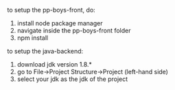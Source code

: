 to setup the pp-boys-front, do: 
1) install node package manager
2) navigate inside the pp-boys-front folder
3) npm install

to setup the java-backend:
1) download jdk version 1.8.*
2) go to File->Project Structure->Project (left-hand side)
3) select your jdk as the jdk of the project